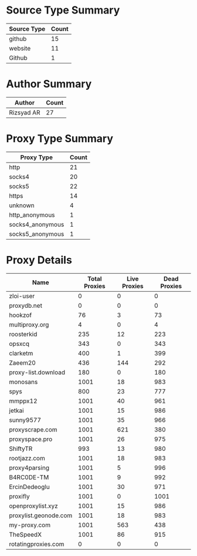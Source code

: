 # Source Type Summary

| Source Type | Count |
|-------------|-------|
| github | 15 |
| website | 11 |
| Github | 1 |


# Author Summary

| Author | Count |
|--------|-------|
| Rizsyad AR | 27 |


# Proxy Type Summary

| Proxy Type | Count |
|------------|-------|
| http | 21 |
| socks4 | 20 |
| socks5 | 22 |
| https | 14 |
| unknown | 4 |
| http_anonymous | 1 |
| socks4_anonymous | 1 |
| socks5_anonymous | 1 |


# Proxy Details

| Name | Total Proxies | Live Proxies | Dead Proxies |
|------|---------------|--------------|---------------|
| zloi-user | 0 | 0 | 0 |
| proxydb.net | 0 | 0 | 0 |
| hookzof | 76 | 3 | 73 |
| multiproxy.org | 4 | 0 | 4 |
| roosterkid | 235 | 12 | 223 |
| opsxcq | 343 | 0 | 343 |
| clarketm | 400 | 1 | 399 |
| Zaeem20 | 436 | 144 | 292 |
| proxy-list.download | 180 | 0 | 180 |
| monosans | 1001 | 18 | 983 |
| spys | 800 | 23 | 777 |
| mmppx12 | 1001 | 40 | 961 |
| jetkai | 1001 | 15 | 986 |
| sunny9577 | 1001 | 35 | 966 |
| proxyscrape.com | 1001 | 621 | 380 |
| proxyspace.pro | 1001 | 26 | 975 |
| ShiftyTR | 993 | 13 | 980 |
| rootjazz.com | 1001 | 18 | 983 |
| proxy4parsing | 1001 | 5 | 996 |
| B4RC0DE-TM | 1001 | 9 | 992 |
| ErcinDedeoglu | 1001 | 30 | 971 |
| proxifly | 1001 | 0 | 1001 |
| openproxylist.xyz | 1001 | 15 | 986 |
| proxylist.geonode.com | 1001 | 18 | 983 |
| my-proxy.com | 1001 | 563 | 438 |
| TheSpeedX | 1001 | 86 | 915 |
| rotatingproxies.com | 0 | 0 | 0 |
